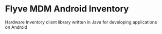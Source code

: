 # Flyve MDM Android Inventory

Hardware Inventory client library written in Java for developing applications on Android
